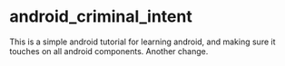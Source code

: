 # android_criminal_intent

This is a simple android tutorial for learning android, and making sure it touches on all android components.
Another change.
